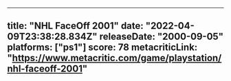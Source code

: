 
---
title: "NHL FaceOff 2001"
date: "2022-04-09T23:38:28.834Z"
releaseDate: "2000-09-05"
platforms: ["ps1"]
score: 78
metacriticLink: "https://www.metacritic.com/game/playstation/nhl-faceoff-2001"
---
